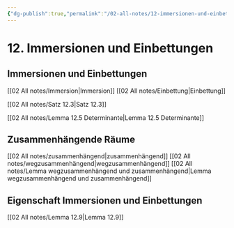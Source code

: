 ```yaml
---
{"dg-publish":true,"permalink":"/02-all-notes/12-immersionen-und-einbettungen/","dgHomeLink":true,"dgPassFrontmatter":false}
---
```


# 12. Immersionen und Einbettungen
## Immersionen und Einbettungen
[[02 All notes/Immersion|Immersion]]
[[02 All notes/Einbettung|Einbettung]]

[[02 All notes/Satz 12.3|Satz 12.3]]

[[02 All notes/Lemma 12.5 Determinante|Lemma 12.5 Determinante]]

## Zusammenhängende Räume
[[02 All notes/zusammenhängend|zusammenhängend]]
[[02 All notes/wegzusammenhängend|wegzusammenhängend]]
[[02 All notes/Lemma wegzusammenhängend und zusammenhängend|Lemma wegzusammenhängend und zusammenhängend]]

## Eigenschaft Immersionen und Einbettungen
[[02 All notes/Lemma 12.9|Lemma 12.9]]

